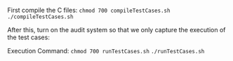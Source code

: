 First compile the C files:
`chmod 700 compileTestCases.sh`
`./compileTestCases.sh`

After this, turn on the audit system so that we only capture the execution of the test cases:

Execution Command:
`chmod 700 runTestCases.sh`
`./runTestCases.sh`